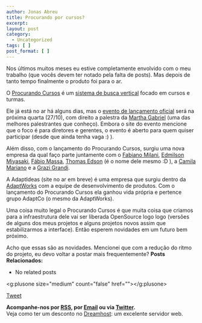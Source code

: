 ```yaml
---
author: Jonas Abreu
title: Procurando por cursos?
excerpt:
layout: post
category:
  - Uncategorized
tags: [ ]
post_format: [ ]
---
```

Nos últimos muitos meses eu estive completamente envolvido com o meu trabalho (que vocês devem ter notado pela falta de posts). Mas depois de tanto tempo finalmente o produto foi para o ar.

O [Procurando Cursos][1] é um [sistema de busca vertical][2] focado em cursos e turmas. 

Ele já está no ar há alguns dias, mas o [evento de lançamento oficial][3] será na próxima quarta (27/10), com direito a palestra da [Martha Gabriel][4] (uma das melhores palestrantes que conheço). Embora o site do evento mencione que o foco é para diretores e gerentes, o evento é aberto para quem quiser participar (desde que ainda tenha vaga :) ).

Além disso, com o lançamento do Procurando Cursos, surgiu uma nova empresa da qual faço parte juntamente com o [Fabiano Milani][5], [Edmilson Miyasaki][6], [Fábio Massa][7], [Thomas Edson][8] (é o nome dele mesmo :D ), a [Camila Mariano][9] e a [Grazi Grandi][10].

A AdaptIdeas (site no ar em breve) é uma empresa que surgiu dentro da [AdaptWorks][11] com a equipe de desenvolvimento de produtos. Com o lançamento do Procurando Cursos ela ganhou vida própria e pertence grupo AdaptCo (o mesmo da AdaptWorks).

Uma coisa muito legal o Procurando Cursos é que muita coisa que criamos para a infraestrutura dele vai ser liberada OpenSource logo logo (versões de alguns dos meus projetos e alguns projetos novos assim que estabilizarmos a interface). Então esperem novidades em um futuro bem próximo.

Acho que essas são as novidades. Mencionei que com a redução do rítmo do projeto, eu devo voltar a postar mais frequentemente? 
**Posts Relacionados:** 
*   No related posts

<g:plusone size="medium" count="false" href=""></g:plusone> 

[Tweet][12] 





**Acompanhe-nos por [ RSS][13], por [Email][14] ou via [Twitter][15].**  
Veja como ter um desconto no [Dreamhost][16]: um excelente servidor web.

 [1]: http://www.procurandocursos.com
 [2]: http://en.wikipedia.org/wiki/Vertical_search
 [3]: http://www.procurandocursos.com/evento
 [4]: http://www.marthagabriel.com.br
 [5]: http://twitter.com/#!/fabianomilani
 [6]: http://twitter.com/#!/emiyasaki
 [7]: http://www.fabiomassa.com.br
 [8]: http://twitter.com/#!/thomas_nunes
 [9]: http://br.linkedin.com/pub/camila-mariano/14/942/bb0
 [10]: http://twitter.com/#!/grazigrandi
 [11]: http://www.adaptworks.com.br
 [12]: https://twitter.com/share
 [13]: http://feeds.feedburner.com/VidaGeek
 [14]: http://feedburner.google.com/fb/a/mailverify?uri=VidaGeek&loc=pt_BR
 [15]: http://twitter.com/blogvidageek
 [16]: http://vidageek.net/dreamhost/